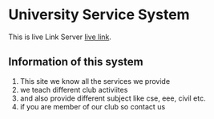 # University Service System

This is live Link Server [live link](https://hardcore-fermat-f0a563.netlify.app/services).

## Information of this system

1) This site we know all the services we provide 
2) we teach different club activiites 
3) and also provide different subject like cse, eee, civil etc.
4) if you are member of our club so contact us

